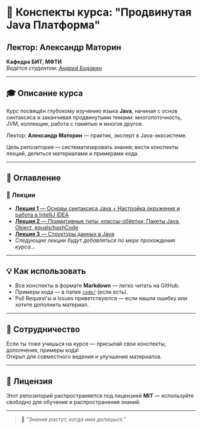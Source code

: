 
# 📘 Конспекты курса: "Продвинутая Java Платформа"
## Лектор: Александр Маторин  
**Кафедра БИТ, МФТИ**  
*Ведётся студентом: [Андрей Бодакин](https://github.com/andreibodakin)*

---

## 🎓 Описание курса

Курс посвящён глубокому изучению языка **Java**, начиная с основ синтаксиса и заканчивая продвинутыми темами: многопоточность, JVM, коллекции, работа с памятью и многое другое.

Лектор: **Александр Маторин** — практик, эксперт в Java-экосистеме.

Цель репозитория — систематизировать знания, вести конспекты лекций, делиться материалами и примерами кода.

---

## 📖 Оглавление

### 🧩 Лекции

- [**Лекция 1** — Основы синтаксиса Java + Настройка окружения и работа в IntelliJ IDEA](lectures/lecture-01.md)
- [**Лекция 2** — Примитивные типы, классы-обёртки, Пакеты Java, Object, equals/hashCode](lectures/lecture-02.md)
- [**Лекция 3** — Структуры данных в Java](lectures/lecture-02.md)
- *Следующие лекции будут добавляться по мере прохождения курса...*

---

## 💡 Как использовать

- Все конспекты в формате **Markdown** — легко читать на GitHub.
- Примеры кода — в папке [`code/`](code/) (если есть).
- Pull Request'ы и Issues приветствуются — если нашли ошибку или хотите дополнить материал.

---

## 🤝 Сотрудничество

Если ты тоже учишься на курсе — присылай свои конспекты, дополнения, примеры кода!  
Открыт для совместного ведения и улучшения материалов.

---

## 📜 Лицензия

Этот репозиторий распространяется под лицензией **MIT** — используйте свободно для обучения и распространения знаний.

---

> 🌱 *"Знания растут, когда ими делишься."*
